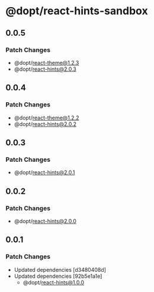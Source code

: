 # @dopt/react-hints-sandbox

## 0.0.5

### Patch Changes

- @dopt/react-theme@1.2.3
- @dopt/react-hints@2.0.3

## 0.0.4

### Patch Changes

- @dopt/react-theme@1.2.2
- @dopt/react-hints@2.0.2

## 0.0.3

### Patch Changes

- @dopt/react-hints@2.0.1

## 0.0.2

### Patch Changes

- @dopt/react-hints@2.0.0

## 0.0.1

### Patch Changes

- Updated dependencies [d3480408d]
- Updated dependencies [92b5e1a1e]
  - @dopt/react-hints@1.0.0
